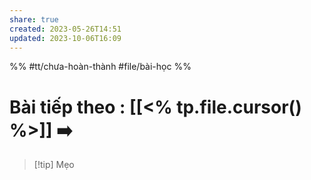 ```yaml
---
share: true
created: 2023-05-26T14:51
updated: 2023-10-06T16:09
---
```

%%
#tt/chưa-hoàn-thành
#file/bài-học
%%
# Bài tiếp theo : [[<% tp.file.cursor() %>]] ➡️

> [!tip] Mẹo
